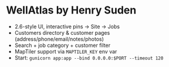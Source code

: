 # WellAtlas by Henry Suden

- 2.6-style UI, interactive pins → Site → Jobs
- Customers directory & customer pages (address/phone/email/notes/photos)
- Search + job category + customer filter
- MapTiler support via `MAPTILER_KEY` env var
- Start: `gunicorn app:app --bind 0.0.0.0:$PORT --timeout 120`
